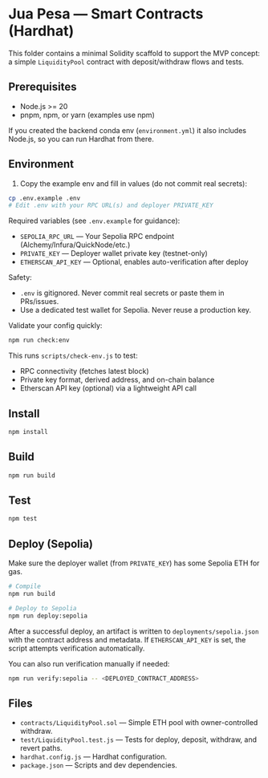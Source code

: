 # Jua Pesa — Smart Contracts (Hardhat)

This folder contains a minimal Solidity scaffold to support the MVP concept: a simple `LiquidityPool` contract with deposit/withdraw flows and tests.

## Prerequisites

- Node.js >= 20
- pnpm, npm, or yarn (examples use npm)

If you created the backend conda env (`environment.yml`) it also includes Node.js, so you can run Hardhat from there.

## Environment

1) Copy the example env and fill in values (do not commit real secrets):

```bash
cp .env.example .env
# Edit .env with your RPC URL(s) and deployer PRIVATE_KEY
```

Required variables (see `.env.example` for guidance):

- `SEPOLIA_RPC_URL` — Your Sepolia RPC endpoint (Alchemy/Infura/QuickNode/etc.)
- `PRIVATE_KEY` — Deployer wallet private key (testnet-only)
- `ETHERSCAN_API_KEY` — Optional, enables auto-verification after deploy

Safety:

- `.env` is gitignored. Never commit real secrets or paste them in PRs/issues.
- Use a dedicated test wallet for Sepolia. Never reuse a production key.

Validate your config quickly:

```bash
npm run check:env
```

This runs `scripts/check-env.js` to test:

- RPC connectivity (fetches latest block)
- Private key format, derived address, and on-chain balance
- Etherscan API key (optional) via a lightweight API call

## Install

```bash
npm install
```

## Build

```bash
npm run build
```

## Test

```bash
npm test
```

## Deploy (Sepolia)

Make sure the deployer wallet (from `PRIVATE_KEY`) has some Sepolia ETH for gas.

```bash
# Compile
npm run build

# Deploy to Sepolia
npm run deploy:sepolia
```

After a successful deploy, an artifact is written to `deployments/sepolia.json` with the
contract address and metadata. If `ETHERSCAN_API_KEY` is set, the script attempts verification automatically.

You can also run verification manually if needed:

```bash
npm run verify:sepolia -- <DEPLOYED_CONTRACT_ADDRESS>
```

## Files

- `contracts/LiquidityPool.sol` — Simple ETH pool with owner-controlled withdraw.
- `test/LiquidityPool.test.js` — Tests for deploy, deposit, withdraw, and revert paths.
- `hardhat.config.js` — Hardhat configuration.
- `package.json` — Scripts and dev dependencies.

